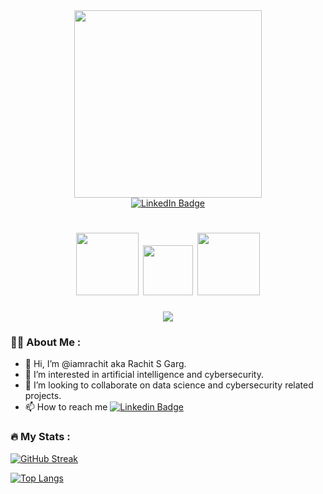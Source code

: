<div id="header" align="center">
  <img src="https://media.giphy.com/media/3kPDmoWdBpQPNhCnUG/giphy.gif" width="300"/>
</div>

<div id="badges" align="center">
  <a href="https://www.linkedin.com/in/rachit-s-garg/">
    <img src="https://img.shields.io/badge/LinkedIn-blue?style=for-the-badge&logo=linkedin&logoColor=white" alt="LinkedIn Badge"/>
  </a>
</div>

<div align="center">
  <img src="https://komarev.com/ghpvc/?username=iamrachit&style=flat-square&color=blue" alt=""/>
</div>

<h1 align="center">
  <img src="https://media.giphy.com/media/a74pSGN7wvT7a/giphy.gif" width="100px"/>
  <img src="https://media.giphy.com/media/iJUhSOR9agCiXPFBqu/giphy.gif" width="80px"/>
  <img src="https://media.giphy.com/media/a74pSGN7wvT7a/giphy.gif" width="100px"/>
</h1>

<div align="center">
  <img src="https://media.giphy.com/media/MC6eSuC3yypCU/giphy.gif" width= auto height= auto/>
</div>

### 👨‍💻 About Me :

- 👋 Hi, I’m @iamrachit aka Rachit S Garg. 
- 👀 I’m interested in artificial intelligence and cybersecurity.
- 💞️ I’m looking to collaborate on data science and cybersecurity related projects.
- 📫 How to reach me        [![Linkedin Badge](https://img.shields.io/badge/-iamrachit-blue?style=flat&logo=Linkedin&logoColor=white)](https://www.linkedin.com/in/rachit-s-garg/)

### :fire: My Stats :

[![GitHub Streak](http://github-readme-streak-stats.herokuapp.com?user=iamrachit&theme=dark&background=000000)](https://git.io/streak-stats)

[![Top Langs](https://github-readme-stats.vercel.app/api/top-langs/?username=iamrachit&layout=compact&theme=vision-friendly-dark)](https://github.com/anuraghazra/github-readme-stats)


<!---
iamrachit/iamrachit is a ✨ special ✨ repository because its `README.md` (this file) appears on your GitHub profile.
You can click the Preview link to take a look at your changes.
--->
